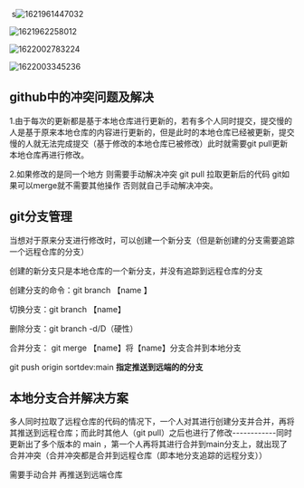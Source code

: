​	s![1621961447032](C:\Users\老大哥\AppData\Roaming\Typora\typora-user-images\1621961447032.png)

![1621962258012](C:\Users\老大哥\AppData\Roaming\Typora\typora-user-images\1621962258012.png)

![1622002783224](C:\Users\老大哥\AppData\Roaming\Typora\typora-user-images\1622002783224.png)

![1622003345236](C:\Users\老大哥\AppData\Roaming\Typora\typora-user-images\1622003345236.png)

## github中的冲突问题及解决

1.由于每次的更新都是基于本地仓库进行更新的，若有多个人同时提交，提交慢的人是基于原来本地仓库的内容进行更新的，但是此时的本地仓库已经被更新，提交慢的人就无法完成提交（基于修改的本地仓库已被修改）此时就需要git pull更新本地仓库再进行修改。

2.如果修改的是同一个地方  则需要手动解决冲突    git pull 拉取更新后的代码   git如果可以merge就不需要其他操作  否则就自己手动解决冲突。

## git分支管理

当想对于原来分支进行修改时，可以创建一个新分支（但是新创建的分支需要追踪一个远程仓库的分支）



创建的新分支只是本地仓库的一个新分支，并没有追踪到远程仓库的分支



创建分支的命令：git branch  【name 】 

切换分支：git branch 【name】

删除分支：git branch -d/D（硬性） 

合并分支： git merge 【name】将【name】分支合并到本地分支

git push origin sortdev:main      **指定推送到远端的的分支**

## 本地分支合并解决方案

多人同时拉取了远程仓库的代码的情况下，一个人对其进行创建分支并合并，再将其推送到远程仓库；而此时其他人（git pull）之后也进行了修改------------同时更新出了多个版本的  main ，第一个人再将其进行合并到main分支上，就出现了合并冲突（合并冲突都是合并到远程仓库（即本地分支追踪的远程分支））



需要手动合并 再推送到远端仓库